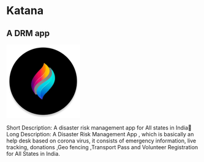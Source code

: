 <h1>Katana</h1>
<h2>A DRM app</h2>

<img src="app\src\main\res\mipmap-xxxhdpi/ic_launcher_round.png"/>


Short Description:
	               A disaster risk management app for All states in India
Long Description:
		A Disaster Risk Management App , which is basically an help desk based on corona virus, it consists of emergency information, live tracking, donations ,Geo fencing ,Transport Pass and Volunteer Registration for All States in India.

